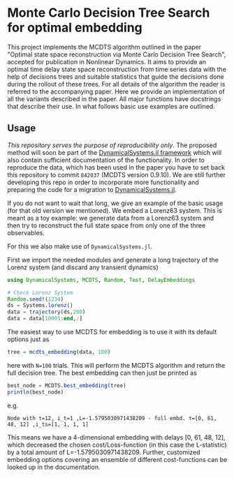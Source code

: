 # Monte Carlo Decision Tree Search for optimal embedding

This project implements the MCDTS algorithm outlined in the paper "Optimal state space reconstruction via Monte Carlo Decision Tree Search", accepted for publication in Nonlinear Dynamics. It aims to provide an optimal time delay state space reconstruction from time series data with the help of decisions trees and suitable statistics that guide the decisions done during the rollout of these trees. For all details of the algorithm the reader is referred to the accompanying paper. Here we provide an implementation of all the variants described in the paper. All major functions have docstrings that describe their use. In what follows basic use examples are outlined.

## Usage

*This repository serves the purpose of reproducibility only*. The proposed method will soon be part of the [DynamicalSystems.jl framework](https://juliadynamics.github.io/DynamicalSystems.jl/latest/) which will also contain sufficient documentation of the functionality. In order to reproduce the data, which has been used in the paper you have to
set back this repository to commit `842037` (MCDTS version 0.9.10). We are still further developing this repo in order to incorporate more functionality and preparing the
code for a migration to [DynamicalSystems.jl](https://juliadynamics.github.io/DynamicalSystems.jl/latest/).

If you do not want to wait that long, we give an example of the basic usage (for that old version we mentioned).
We embed a Lorenz63 system. This is meant as a toy example: we generate
data from a Lorenz63 system and then try to reconstruct the full state space from only one of the three observables.

For this we also make use of `DynamicalSystems.jl`.

First we import the needed modules and generate a long trajectory of the Lorenz system (and discard any transient dynamics)

```julia
using DynamicalSystems, MCDTS, Random, Test, DelayEmbeddings

# Check Lorenz System
Random.seed!(1234)
ds = Systems.lorenz()
data = trajectory(ds,200)
data = data[10001:end,:]
```

The easiest way to use MCDTS for embedding is to use it with its default options just as

```julia
tree = mcdts_embedding(data, 100)
```
here with `N=100` trials. This will perform the MCDTS algorithm and return the full decision tree. The best embedding can then just be printed as

```julia
best_node = MCDTS.best_embedding(tree)
println(best_node)
```
e.g.
```
Node with τ=12, i_t=1 ,L=-1.5795030971438209 - full embd. τ=[0, 61, 48, 12] ,i_ts=[1, 1, 1, 1]
```
This means we have a 4-dimensional embedding with delays [0, 61, 48, 12], which decreased
the chosen cost/Loss-function (in this case the L-statistic) by a total amount of
L=-1.5795030971438209. Further, customized embedding options covering an ensemble
of different cost-functions can be looked up in the documentation.
